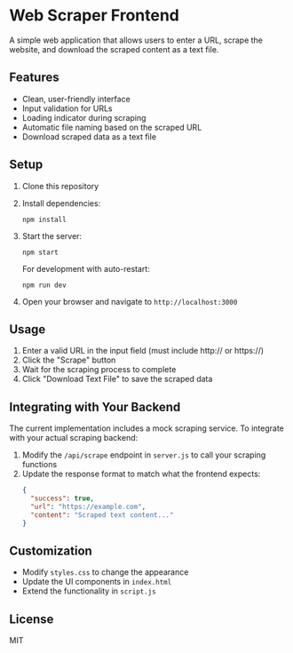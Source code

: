 # Web Scraper Frontend

A simple web application that allows users to enter a URL, scrape the website, and download the scraped content as a text file.

## Features

- Clean, user-friendly interface
- Input validation for URLs
- Loading indicator during scraping
- Automatic file naming based on the scraped URL
- Download scraped data as a text file

## Setup

1. Clone this repository
2. Install dependencies:
   ```
   npm install
   ```
3. Start the server:
   ```
   npm start
   ```
   
   For development with auto-restart:
   ```
   npm run dev
   ```

4. Open your browser and navigate to `http://localhost:3000`

## Usage

1. Enter a valid URL in the input field (must include http:// or https://)
2. Click the "Scrape" button
3. Wait for the scraping process to complete
4. Click "Download Text File" to save the scraped data

## Integrating with Your Backend

The current implementation includes a mock scraping service. To integrate with your actual scraping backend:

1. Modify the `/api/scrape` endpoint in `server.js` to call your scraping functions
2. Update the response format to match what the frontend expects:
   ```json
   {
     "success": true,
     "url": "https://example.com",
     "content": "Scraped text content..."
   }
   ```

## Customization

- Modify `styles.css` to change the appearance
- Update the UI components in `index.html`
- Extend the functionality in `script.js`

## License

MIT 